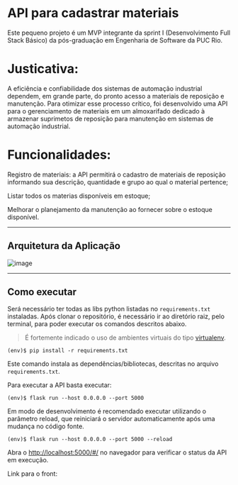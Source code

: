 # API para cadastrar materiais

Este pequeno projeto é um MVP integrante da sprint I (Desenvolvimento Full Stack Básico) da pós-graduação em Engenharia de Software da PUC Rio. 

# Justicativa:

A eficiência e confiabilidade dos sistemas de automação industrial dependem, em grande parte, do pronto acesso a materiais de reposição e manutenção. Para otimizar esse processo crítico, foi desenvolvido uma API para o gerenciamento de materiais em um almoxarifado dedicado à armazenar suprimetos de reposição para manutenção em sistemas de automação industrial. 


# Funcionalidades:

Registro de materiais: a API permitirá o cadastro de materiais de reposição informando sua descrição, quantidade e grupo ao qual o material pertence;

Listar todos os materias disponíveis em estoque;


Melhorar o planejamento da manutenção ao fornecer sobre o estoque disponível.

---
## Arquitetura da Aplicação     

![image](https://github.com/user-attachments/assets/b407d9df-9708-47fb-9b74-83800db91d62)

---
## Como executar 


Será necessário ter todas as libs python listadas no `requirements.txt` instaladas.
Após clonar o repositório, é necessário ir ao diretório raiz, pelo terminal, para poder executar os comandos descritos abaixo.

> É fortemente indicado o uso de ambientes virtuais do tipo [virtualenv](https://virtualenv.pypa.io/en/latest/installation.html).

```
(env)$ pip install -r requirements.txt
```

Este comando instala as dependências/bibliotecas, descritas no arquivo `requirements.txt`.

Para executar a API  basta executar:

```
(env)$ flask run --host 0.0.0.0 --port 5000
```

Em modo de desenvolvimento é recomendado executar utilizando o parâmetro reload, que reiniciará o servidor
automaticamente após uma mudança no código fonte. 

```
(env)$ flask run --host 0.0.0.0 --port 5000 --reload
```

Abra o [http://localhost:5000/#/](http://localhost:5000/#/) no navegador para verificar o status da API em execução.



Link para o front: 


